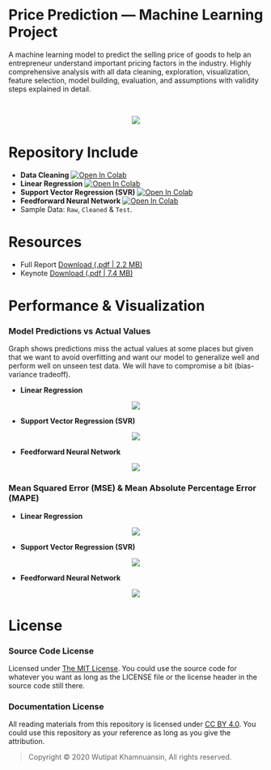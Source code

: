 # Price Prediction — Machine Learning Project
A machine learning model to predict the selling price of goods to help an entrepreneur understand important pricing factors in the industry. Highly comprehensive analysis with all data cleaning, exploration, visualization, feature selection, model building, evaluation, and assumptions with validity steps explained in detail.

<br>
<p align="center">
  <img src="https://bellmcp.work/img/Projects_ML-min.jpg" />
</p>

# Repository Include

* **Data Cleaning**  [![Open In Colab](https://colab.research.google.com/assets/colab-badge.svg)](https://colab.research.google.com/drive/15cYqMm6y8VWWPwhNnA2aFZJmPjUxIUZh)
* **Linear Regression**  [![Open In Colab](https://colab.research.google.com/assets/colab-badge.svg)](https://colab.research.google.com/drive/1eliQ05XPm-mbUQlIb9UDg8VqKah4xqXV)
* **Support Vector Regression (SVR)**  [![Open In Colab](https://colab.research.google.com/assets/colab-badge.svg)](https://colab.research.google.com/drive/1G4f8RtllYEFZPYS7PQcfdsqGQvjpwdSx)
* **Feedforward Neural Network**  [![Open In Colab](https://colab.research.google.com/assets/colab-badge.svg)](https://colab.research.google.com/drive/1CZFaD_0LdcZM3fXOt9gGK5uLTd4E0dR5)
* Sample Data: `Raw`, `Cleaned` & `Test`.

# Resources

* Full Report [Download (.pdf | 2.2 MB)](https://raw.githubusercontent.com/bellmcp/Machine-Learning-Price-Prediction/master/Documents/รายงานโครงการการตั้งราคาสินค้า_6033657523_updated.pdf)
* Keynote [Download (.pdf | 7.4 MB)](https://raw.githubusercontent.com/bellmcp/Machine-Learning-Price-Prediction/master/Documents/นำเสนอโครงการการตั้งราคาสินค้า_6033657523_updated.pdf)

# Performance & Visualization

### Model Predictions vs Actual Values
Graph shows predictions miss the actual values at some places but given that we want to avoid overfitting and want our model to generalize well and perform well on unseen test data. We will have to compromise a bit (bias-variance tradeoff).

* **Linear Regression**
<p align="center">
  <img src="https://raw.githubusercontent.com/bellmcp/Machine-Learning-Price-Prediction/master/Assets/ActualVsPredicted_Linear.png" />
</p>

* **Support Vector Regression (SVR)**
<p align="center">
  <img src="https://raw.githubusercontent.com/bellmcp/Machine-Learning-Price-Prediction/master/Assets/ActualVsPredicted_SVR.png" />
</p>

* **Feedforward Neural Network**
<p align="center">
  <img src="https://raw.githubusercontent.com/bellmcp/Machine-Learning-Price-Prediction/master/Assets/ActualVsPredicted_FFNN.png" />
</p>

### Mean Squared Error (MSE) & Mean Absolute Percentage Error (MAPE)

* **Linear Regression**
<p align="center">
  <img src="https://raw.githubusercontent.com/bellmcp/Machine-Learning-Price-Prediction/master/Assets/Perf_Linear.png" />
</p>

* **Support Vector Regression (SVR)**
<p align="center">
  <img src="https://raw.githubusercontent.com/bellmcp/Machine-Learning-Price-Prediction/master/Assets/Perf_SVR.png" />
</p>

* **Feedforward Neural Network**
<p align="center">
  <img src="https://raw.githubusercontent.com/bellmcp/Machine-Learning-Price-Prediction/master/Assets/Perf_FFNN.png" />
</p>

# License

### Source Code License

Licensed under [The MIT License](https://github.com/bellmcp/Machine-Learning-Price-Prediction/blob/master/LICENSE). You could use the source code for whatever you want as long as the LICENSE file or the license header in the source code still there.

### Documentation License

All reading materials from this repository is licensed under [CC BY 4.0](https://creativecommons.org/licenses/by/4.0/). You could use this repository as your reference as long as you give the attribution.

> Copyright © 2020 Wutipat Khamnuansin, All rights reserved.
